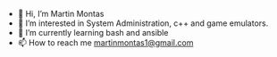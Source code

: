- 👋 Hi, I’m Martin Montas
- 👀 I’m interested in System Administration, c++ and game emulators.
- 🌱 I’m currently learning bash and ansible
- 📫 How to reach me martinmontas1@gmail.com

<!---
MU330-coder/MU330-coder is a ✨ special ✨ repository because its `README.md` (this file) appears on your GitHub profile.
You can click the Preview link to take a look at your changes.
--->
